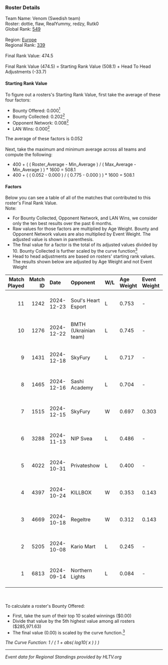 ### Roster Details<br />
Team Name: Venom (Swedish team)<br />
Roster: dottie, flaw, RealYummy, redzy, Rutk0<br />
Global Rank: [549](../../standings_global_2025_02_28.md)<br />
<br />
Region: [Europe]( ../../standings_europe_2025_02_28.md)<br />
Regional Rank: [339]( ../../standings_europe_2025_02_28.md)<br />
<br />
Final Rank Value:  474.5<br />
<br />
Final Rank Value (474.5) = Starting Rank Value (508.1) + Head To Head Adjustments (-33.7)<br />

#### Starting Rank Value<br />
To figure out a rosters's Starting Rank Value, first take the average of these four factors:<br />
- Bounty Offered: 0.000[<sup>1</sup>](#table2)
- Bounty Collected: 0.202[<sup>2</sup>](#table1)
- Opponent Network: 0.008[<sup>2</sup>](#table1)
- LAN Wins: 0.000[<sup>2</sup>](#table1)

The average of these factors is 0.052<br />
<br />
Next, take the maximum and minimum average across all teams and compute the following:<br />
- 400 + ( ( Roster_Average - Min_Average ) / ( Max_Average - Min_Average ) ) * 1600 = 508.1
- 400 + ( ( 0.052 - 0.000 ) / ( 0.775 - 0.000 ) ) * 1600 = 508.1


#### Factors<br />
Below you can see a table of all of the matches that contributed to this roster's Final Rank Value.<br />
Note:<br />

- For Bounty Collected, Opponent Network, and LAN Wins, we consider only the ten best results over the past 6 months.
- Raw values for those factors are multiplied by Age Weight. Bounty and Opponent Network values are also multiplied by Event Weight. The adjusted value is shown in parenthesis.
- The final value for a factor is the total of its adjusted values divided by 10. Bounty Collected is further scaled by the curve function[<sup>3</sup>](#curveFunction)
- Head to head adjustments are based on rosters' starting rank values. The results shown below are adjusted by Age Weight and not Event Weight
<span id="table1"></span><br />


| Match Played | Match ID | Date       | Opponent              | W/L | Age Weight | Event Weight | Bounty Collected | Opponent Network | LAN Wins  | H2H Adj. | Roster                                |
| -: | -: | :- | :- | :- | :- | :- | :- | :- | :- | -: | :- |
|           11 |     1242 | 2024-12-23 | Soul's Heart Esport   | L   | 0.753      | -            | -                | -                | -         |   -14.58 | dottie, flaw, RealYummy, redzy, Rutk0 |
|           10 |     1276 | 2024-12-22 | BMTH (Ukrainian team) | L   | 0.745      | -            | -                | -                | -         |   -10.97 | dottie, flaw, RealYummy, redzy, Rutk0 |
|            9 |     1431 | 2024-12-18 | SkyFury               | L   | 0.717      | -            | -                | -                | -         |    -6.52 | dottie, flaw, RealYummy, redzy, Rutk0 |
|            8 |     1465 | 2024-12-16 | Sashi Academy         | L   | 0.704      | -            | -                | -                | -         |    -5.81 | dottie, flaw, RealYummy, redzy, Rutk0 |
|            7 |     1515 | 2024-12-15 | SkyFury               | W   | 0.697      | 0.303        | 0.005 (0.001)    | 0.367 (0.078)    | 0 (0.000) |    15.78 | dottie, flaw, RealYummy, redzy, Rutk0 |
|            6 |     3288 | 2024-11-13 | NIP Svea              | L   | 0.486      | -            | -                | -                | -         |    -9.68 | dottie, flaw, Mazzo, MistFire, redzy  |
|            5 |     4022 | 2024-10-31 | Privateshow           | L   | 0.400      | -            | -                | -                | -         |    -5.95 | dottie, flaw, Mazzo, MistFire, redzy  |
|            4 |     4397 | 2024-10-24 | KILLBOX               | W   | 0.353      | 0.143        | 0.000 (0.000)    | 0.022 (0.001)    | 0 (0.000) |     4.89 | dottie, flaw, Mazzo, MistFire, redzy  |
|            3 |     4669 | 2024-10-18 | Regeltre              | W   | 0.312      | 0.143        | 0.000 (0.000)    | 0.003 (0.000)    | 0 (0.000) |     3.45 | dottie, flaw, Mazzo, MistFire, redzy  |
|            2 |     5205 | 2024-10-08 | Kario Mart            | L   | 0.245      | -            | -                | -                | -         |    -2.55 | dottie, flaw, Mazzo, MistFire, redzy  |
|            1 |     6813 | 2024-09-14 | Northern Lights       | L   | 0.084      | -            | -                | -                | -         |    -1.72 | dottie, flaw, Mazzo, MistFire, redzy  |

<br />
<span id="table2"></span><br />
To calculate a roster's Bounty Offered:<br />

- First, take the sum of their top 10 scaled winnings ($0.00)
- Divide that value by the 5th highest value among all rosters ($285,971.63)
- The final value (0.00) is scaled by the curve function.[<sup>3</sup>](#curveFunction)

<span id="curveFunction"></span>_The Curve Function: 1 / ( 1 + abs( log10( x ) ) )_<br />

---
_Event data for Regional Standings provided by HLTV.org_<br />

